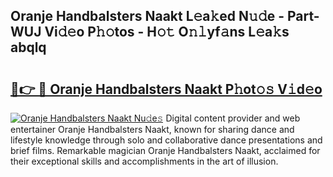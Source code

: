 ## Oranje Handbalsters Naakt L𝚎a𝚔ed N𝚞𝚍e - Part-WUJ Vi𝚍𝚎o P𝚑𝚘tos - H𝚘𝚝 O𝚗𝚕yf𝚊ns L𝚎a𝚔s abqlq

# <h2><a href="http://kf7978.oniu.top/?m=Oranje+Handbalsters+Naakt">🔗👉 🔴 Oranje Handbalsters Naakt P𝚑ot𝚘𝚜 V𝚒d𝚎o</a></h2>

[![Oranje Handbalsters Naakt Nu𝚍e𝚜](https://i.imgur.com/0qMVB7G.gif)](http://kf7978.oniu.top/?m=Oranje+Handbalsters+Naakt)
Digital content provider and web entertainer Oranje Handbalsters Naakt, known for sharing dance and lifestyle knowledge through solo and collaborative dance presentations and brief films. Remarkable magician Oranje Handbalsters Naakt, acclaimed for their exceptional skills and accomplishments in the art of illusion.  
